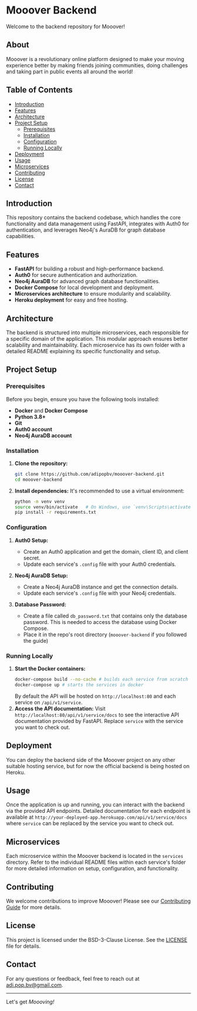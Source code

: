 # Mooover Backend

Welcome to the backend repository for Mooover!

## About

Mooover is a revolutionary online platform designed to make your moving experience better by making friends joining communities, doing challenges and taking part in public events all around the world! 

## Table of Contents

- [Introduction](#introduction)
- [Features](#features)
- [Architecture](#architecture)
- [Project Setup](#project-setup)
  - [Prerequisites](#prerequisites)
  - [Installation](#installation)
  - [Configuration](#configuration)
  - [Running Locally](#running-locally)
- [Deployment](#deployment)
- [Usage](#usage)
- [Microservices](#microservices)
- [Contributing](#contributing)
- [License](#license)
- [Contact](#contact)

## Introduction

This repository contains the backend codebase, which handles the core functionality and data management using FastAPI, integrates with Auth0 for authentication, and leverages Neo4j's AuraDB for graph database capabilities.

## Features

- **FastAPI** for building a robust and high-performance backend.
- **Auth0** for secure authentication and authorization.
- **Neo4j AuraDB** for advanced graph database functionalities.
- **Docker Compose** for local development and deployment.
- **Microservices architecture** to ensure modularity and scalability.
- **Heroku deployment** for easy and free hosting.

## Architecture

The backend is structured into multiple microservices, each responsible for a specific domain of the application. This modular approach ensures better scalability and maintainability. Each microservice has its own folder with a detailed README explaining its specific functionality and setup.

## Project Setup

### Prerequisites

Before you begin, ensure you have the following tools installed:

- **Docker** and **Docker Compose**
- **Python 3.8+**
- **Git**
- **Auth0 account**
- **Neo4j AuraDB account**

### Installation

1. **Clone the repository:**
   ```bash
   git clone https://github.com/adipopbv/mooover-backend.git
   cd mooover-backend
   ```
2. **Install dependencies:**
   It's recommended to use a virtual environment:
   ```bash
   python -m venv venv
   source venv/bin/activate   # On Windows, use `venv\Scripts\activate`
   pip install -r requirements.txt
   ```
### Configuration

1. **Auth0 Setup:**
   - Create an Auth0 application and get the domain, client ID, and client secret.
   - Update each service's `.config` file with your Auth0 credentials.

2. **Neo4j AuraDB Setup:**
   - Create a Neo4j AuraDB instance and get the connection details.
   - Update each service's `.config` file with your Neo4j credentials.

3. **Database Password:**
   - Create a file called `db_password.txt` that contains only the database password. This is needed to access the database using Docker Compose.
   - Place it in the repo's root directory (`mooover-backend` if you followed the guide)

### Running Locally

1. **Start the Docker containers:**
   ```bash
   docker-compose build --no-cache # builds each service from scratch
   docker-compose up # starts the services in docker
   ```
   By default the API will be hosted on `http://localhost:80` and each service on `/api/v1/service`.
2. **Access the API documentation:**
   Visit `http://localhost:80/api/v1/service/docs` to see the interactive API documentation provided by FastAPI. Replace `service` with the service you want to check out.

## Deployment

You can deploy the backend side of the Mooover project on any other suitable hosting service, but for now the official backend is being hosted on Heroku.

## Usage

Once the application is up and running, you can interact with the backend via the provided API endpoints. Detailed documentation for each endpoint is available at `http://your-deployed-app.herokuapp.com/api/v1/service/docs` where `service` can be replaced by the service you want to check out.

## Microservices

Each microservice within the Mooover backend is located in the `services` directory. Refer to the individual README files within each service's folder for more detailed information on setup, configuration, and functionality.

## Contributing

We welcome contributions to improve Mooover! Please see our [Contributing Guide](CONTRIBUTING.md) for more details.

## License

This project is licensed under the BSD-3-Clause License. See the [LICENSE](LICENSE) file for details.

## Contact

For any questions or feedback, feel free to reach out at [adi.pop.bv@gmail.com](mailto:adi.pop.bv@gmail.com).

---

Let's get _Moooving!_
